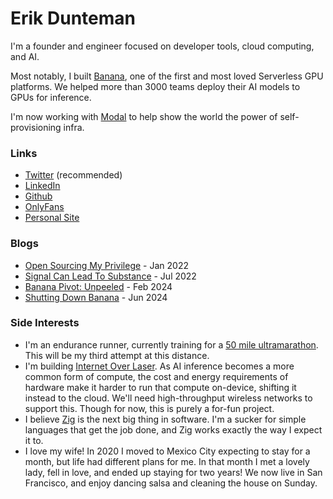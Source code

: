 # Erik Dunteman

I'm a founder and engineer focused on developer tools, cloud computing, and AI.

Most notably, I built [Banana](https://banana.dev), one of the first and most loved Serverless GPU platforms. We helped more than 3000 teams deploy their AI models to GPUs for inference.

I'm now working with [Modal](https://modal.com) to help show the world the power of self-provisioning infra.

### Links
- [Twitter](https://twitter.com/erikdunteman) (recommended)
- [LinkedIn](https://linkedin.com/in/edunteman)
- [Github](https://github.com/erik-dunteman)
- [OnlyFans](https://youtu.be/dQw4w9WgXcQ)
- [Personal Site](/)

### Blogs
- [Open Sourcing My Privilege](blog/open-sourcing-my-privilege) - Jan 2022
- [Signal Can Lead To Substance](blog/signal-can-lead-to-substance) - Jul 2022
- [Banana Pivot: Unpeeled](blog/banana-pivot-unpeeled) - Feb 2024
- [Shutting Down Banana](blog/shutting-down-banana) - Jun 2024

### Side Interests
- I'm an endurance runner, currently training for a [50 mile ultramarathon](https://www.spartantrail.com/golden-gate-trail-classic). This will be my third attempt at this distance.
- I'm building [Internet Over Laser](https://x.com/erikdunteman/status/1824296804151972054). As AI inference becomes a more common form of compute, the cost and energy requirements of hardware make it harder to run that compute on-device, shifting it instead to the cloud. We'll need high-throughput wireless networks to support this. Though for now, this is purely a for-fun project.
- I believe [Zig](https://ziglang.org) is the next big thing in software. I'm a sucker for simple languages that get the job done, and Zig works exactly the way I expect it to.
- I love my wife! In 2020 I moved to Mexico City expecting to stay for a month, but life had different plans for me. In that month I met a lovely lady, fell in love, and ended up staying for two years! We now live in San Francisco, and enjoy dancing salsa and cleaning the house on Sunday.
